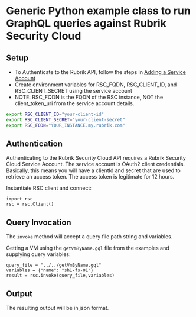 # Generic Python example class to run GraphQL queries against Rubrik Security Cloud

## Setup
  - To Authenticate to the Rubrik API, follow the steps in [Adding a Service Account](https://docs.rubrik.com/en-us/saas/saas/adding_a_service_account.html)
  - Create environment variables for RSC_FQDN, RSC_CLIENT_ID, and RSC_CLIENT_SECRET using the service account
  - NOTE: RSC_FQDN is the FQDN of the RSC instance, NOT the client_token_uri from the service account details.

```bash
export RSC_CLIENT_ID="your-client-id"
export RSC_CLIENT_SECRET="your-client-secret"
export RSC_FQDN="YOUR_INSTANCE.my.rubrik.com"
```

## Authentication
Authenticating to the Rubrik Security Cloud API requires a Rubrik Security Cloud Service Account. The service account is OAuth2 client credentials. Basically, this means you will have a clientId and secret that are used to retrieve an access token. The access token is legitimate for 12 hours.

Instantiate RSC client and connect:
```
import rsc
rsc = rsc.Client()
```

## Query Invocation
The `invoke` method will accept a query file path string and variables.

Getting a VM using the `getVmByName.gql` file from the examples and supplying query variables:
```
query_file = "../../getVmByName.gql"
variables = {"name": "sh1-fs-01"}
result = rsc.invoke(query_file,variables)
```

## Output
The resulting output will be in json format.